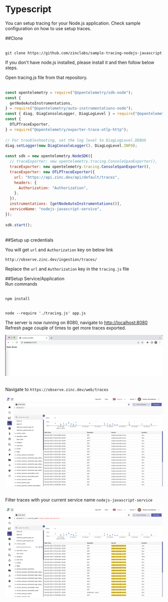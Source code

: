 # Typescript

You can setup tracing for your Node.js application. Check sample configuration on how to use setup traces.

##Clone </br>
```

git clone https://github.com/zinclabs/sample-tracing-nodejs-javascript

```

If you don't have node.js installed, please install it and then follow below steps.

Open tracing.js file from that repository.
```javascript linenums="1" hl_lines="17 19"

const opentelemetry = require("@opentelemetry/sdk-node");
const {
  getNodeAutoInstrumentations,
} = require("@opentelemetry/auto-instrumentations-node");
const { diag, DiagConsoleLogger, DiagLogLevel } = require("@opentelemetry/api");
const {
  OTLPTraceExporter,
} = require("@opentelemetry/exporter-trace-otlp-http");

// For troubleshooting, set the log level to DiagLogLevel.DEBUG
diag.setLogger(new DiagConsoleLogger(), DiagLogLevel.INFO);

const sdk = new opentelemetry.NodeSDK({
  // traceExporter: new opentelemetry.tracing.ConsoleSpanExporter(),
  traceExporter: new opentelemetry.tracing.ConsoleSpanExporter(),
  traceExporter: new OTLPTraceExporter({
    url: "https://api.zinc.dev/api/default/traces",
    headers: {
      Authorization: "Authorization",
    },
  }),
  instrumentations: [getNodeAutoInstrumentations()],
  serviceName: "nodejs-javascript-service",
});

sdk.start();
```
</br>
##Setup up credentials </br>

You will get `url` and `Authorization` key on below link
```
http://observe.zinc.dev/ingestion/traces/

```

Replace the `url` and `Authorization` key in the `tracing.js` file

##Setup Service/Application </br>
Run commands
```

npm install

```
```

node --require './tracing.js' app.js

```

The server is now running on 8080, navigate to [http://localhost:8080](http://localhost:8080) </br>
Refresh page couple of times to get more traces exported.

![Traces Sample Configration](../../images/ingestion/traces/sample_configuration.png)
</br>
</br>

Navigate to `https://observe.zinc.dev/web/traces`
</br>

![Traces Page](../../images/ingestion/traces/traces_js.png)
</br>
</br>

Filter traces with your current service name `nodejs-javascript-service`
</br>

![Filter traces with service name](../../images/ingestion/traces/filter_traces_js.png)